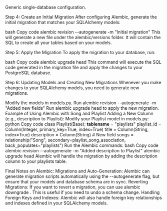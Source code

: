 Generic single-database configuration.

Step 4: Create an Initial Migration
After configuring Alembic, generate the initial migration that matches your SQLAlchemy models:

bash
Copy code
alembic revision --autogenerate -m "Initial migration"
This will generate a new file under the alembic/versions folder. It will contain the SQL to create all your tables based on your models.

Step 5: Apply the Migration
To apply the migration to your database, run:

bash
Copy code
alembic upgrade head
This command will execute the SQL code generated in the migration file and apply the changes to your PostgreSQL database.

Step 6: Updating Models and Creating New Migrations
Whenever you make changes to your SQLAlchemy models, you need to generate new migrations.

Modify the models in models.py.
Run alembic revision --autogenerate -m "Added new fields"
Run alembic upgrade head to apply the new migration.
Example of Using Alembic with Song and Playlist
Adding a New Column (e.g., description to Playlist):
Modify your Playlist model in models.py:
python
Copy code
class Playlist(Base):
    __tablename__ = "playlists"
    playlist_id = Column(Integer, primary_key=True, index=True)
    title = Column(String, index=True)
    description = Column(String)  # New field
    songs = relationship("Song", secondary=playlist_song_association, back_populates="playlists")
Run the Alembic commands:
bash
Copy code
alembic revision --autogenerate -m "Added description to Playlist"
alembic upgrade head
Alembic will handle the migration by adding the description column to your playlists table.

Final Notes on Alembic:
Migrations and Auto-Generation: Alembic can generate migration scripts automatically using the --autogenerate flag, but ensure that your models and database schema are in sync.
Reverting Migrations: If you want to revert a migration, you can use alembic downgrade <version>. This is useful if you need to undo a schema change.
Handling Foreign Keys and Indexes: Alembic will also handle foreign key relationships and indexes defined in your SQLAlchemy models.